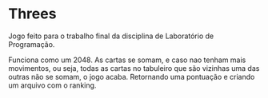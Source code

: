 # Threes
Jogo feito para o trabalho final da disciplina de Laboratório de Programação.

Funciona como um 2048. As cartas se somam, e caso nao tenham mais movimentos, ou seja, todas as cartas no tabuleiro que são vizinhas uma das outras não se somam, o jogo acaba. Retornando uma pontuação e criando um arquivo com o ranking.
